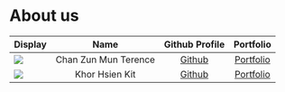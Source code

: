 # About us

Display |         Name         | Github Profile | Portfolio 
--------|:--------------------:|:--------------:|:---------:
![](https://via.placeholder.com/100.png?text=Photo) | Chan Zun Mun Terence | [Github](https://github.com/Hackin7) | [Portfolio](docs/team/hackin7.md)
![](https://via.placeholder.com/100.png?text=Photo) | Khor Hsien Kit | [Github](https://github.com/KHsienKit) | [Portfolio](docs/team/hsienkit.md)
